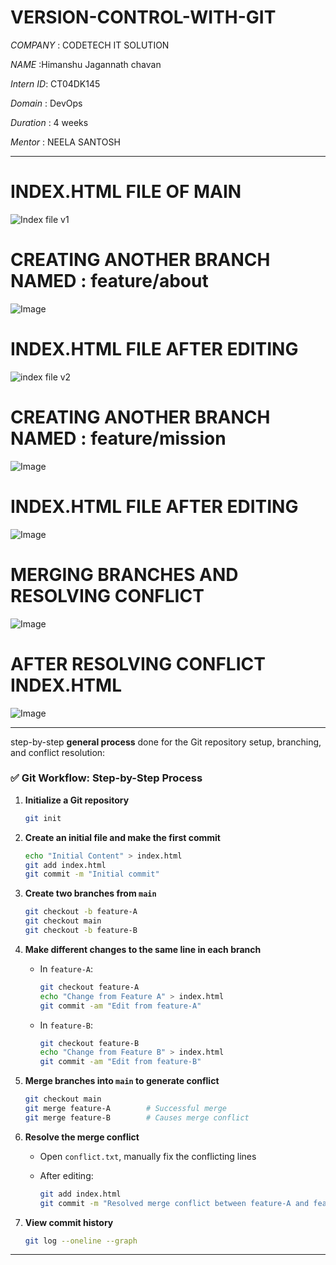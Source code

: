 ﻿# VERSION-CONTROL-WITH-GIT
 
*COMPANY* : CODETECH IT SOLUTION

*NAME* :Himanshu Jagannath chavan

*Intern ID*: CT04DK145

*Domain* : DevOps

*Duration* : 4 weeks

*Mentor* : NEELA SANTOSH

-----------------------------------------------------------------------------------------------------------------------------------------------------------------------------------------

# INDEX.HTML FILE  OF  MAIN 
![Index file v1](https://github.com/user-attachments/assets/4bbf21d5-8908-4867-b293-1f15fc6ceedb)


# CREATING ANOTHER BRANCH NAMED : feature/about
![Image](https://github.com/user-attachments/assets/3091dd35-e3b0-4c05-87a2-bcc49eede94e)


# INDEX.HTML FILE AFTER EDITING
![index file v2](https://github.com/user-attachments/assets/b9c7cf60-4897-4f9d-b5a0-9c6ae066787a)

# CREATING ANOTHER BRANCH NAMED : feature/mission
![Image](https://github.com/user-attachments/assets/258484c5-9c71-4579-a2c8-ada3091948ec)

# INDEX.HTML FILE AFTER EDITING
![Image](https://github.com/user-attachments/assets/cf1e8709-1222-46f3-8af7-bea8c6d78f6e)

# MERGING BRANCHES AND RESOLVING CONFLICT
![Image](https://github.com/user-attachments/assets/4d246b93-c17f-44c0-a982-677f31840a93)

# AFTER RESOLVING CONFLICT INDEX.HTML
![Image](https://github.com/user-attachments/assets/cf1e8709-1222-46f3-8af7-bea8c6d78f6e)


---
step-by-step **general process** done for the Git repository setup, branching, and conflict resolution:


### ✅ Git Workflow: Step-by-Step Process

1. **Initialize a Git repository**

   ```bash
   git init
   ```

2. **Create an initial file and make the first commit**

   ```bash
   echo "Initial Content" > index.html
   git add index.html
   git commit -m "Initial commit"
   ```

3. **Create two branches from `main`**

   ```bash
   git checkout -b feature-A
   git checkout main
   git checkout -b feature-B
   ```

4. **Make different changes to the same line in each branch**

   * In `feature-A`:

     ```bash
     git checkout feature-A
     echo "Change from Feature A" > index.html
     git commit -am "Edit from feature-A"
     ```
   * In `feature-B`:

     ```bash
     git checkout feature-B
     echo "Change from Feature B" > index.html
     git commit -am "Edit from feature-B"
     ```

5. **Merge branches into `main` to generate conflict**

   ```bash
   git checkout main
   git merge feature-A        # Successful merge
   git merge feature-B        # Causes merge conflict
   ```

6. **Resolve the merge conflict**

   * Open `conflict.txt`, manually fix the conflicting lines
   * After editing:

     ```bash
     git add index.html
     git commit -m "Resolved merge conflict between feature-A and feature-B"
     ```

7. **View commit history**

   ```bash
   git log --oneline --graph
   ```

---
